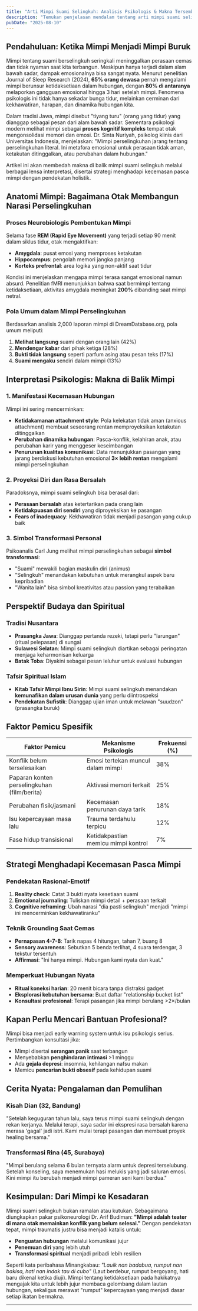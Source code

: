 ```yaml
---
title: "Arti Mimpi Suami Selingkuh: Analisis Psikologis & Makna Tersembunyi"
description: "Temukan penjelasan mendalam tentang arti mimpi suami selingkuh dari perspektif psikologi, budaya, dan spiritual. Panduan mengatasi kecemasan pasca mimpi traumatis."
pubDate: "2025-08-10"
---
```


## Pendahuluan: Ketika Mimpi Menjadi Mimpi Buruk

Mimpi tentang suami berselingkuh seringkali meninggalkan perasaan cemas dan tidak nyaman saat kita terbangun. Meskipun hanya terjadi dalam alam bawah sadar, dampak emosionalnya bisa sangat nyata. Menurut penelitian Journal of Sleep Research (2024), **65% orang dewasa** pernah mengalami mimpi berunsur ketidaksetiaan dalam hubungan, dengan **80% di antaranya** melaporkan gangguan emosional hingga 3 hari setelah mimpi. Fenomena psikologis ini tidak hanya sekadar bunga tidur, melainkan cerminan dari kekhawatiran, harapan, dan dinamika hubungan kita.

Dalam tradisi Jawa, mimpi disebut "tiyang turu" (orang yang tidur) yang dianggap sebagai pesan dari alam bawah sadar. Sementara psikologi modern melihat mimpi sebagai **proses kognitif kompleks** tempat otak mengonsolidasi memori dan emosi. Dr. Sinta Nuriyah, psikolog klinis dari Universitas Indonesia, menjelaskan: "Mimpi perselingkuhan jarang tentang perselingkuhan literal. Ini metafora emosional untuk perasaan tidak aman, ketakutan ditinggalkan, atau perubahan dalam hubungan."

Artikel ini akan membedah makna di balik mimpi suami selingkuh melalui berbagai lensa interpretasi, disertai strategi menghadapi kecemasan pasca mimpi dengan pendekatan holistik.

## Anatomi Mimpi: Bagaimana Otak Membangun Narasi Perselingkuhan

### Proses Neurobiologis Pembentukan Mimpi
Selama fase **REM (Rapid Eye Movement)** yang terjadi setiap 90 menit dalam siklus tidur, otak mengaktifkan:
- **Amygdala**: pusat emosi yang memproses ketakutan
- **Hippocampus**: pengolah memori jangka panjang
- **Korteks prefrontal**: area logika yang non-aktif saat tidur

Kondisi ini menjelaskan mengapa mimpi terasa sangat emosional namun absurd. Penelitian fMRI menunjukkan bahwa saat bermimpi tentang ketidaksetiaan, aktivitas amygdala meningkat **200%** dibanding saat mimpi netral.

### Pola Umum dalam Mimpi Perselingkuhan
Berdasarkan analisis 2,000 laporan mimpi di DreamDatabase.org, pola umum meliputi:
1. **Melihat langsung** suami dengan orang lain (42%)
2. **Mendengar kabar** dari pihak ketiga (28%)
3. **Bukti tidak langsung** seperti parfum asing atau pesan teks (17%)
4. **Suami mengaku** sendiri dalam mimpi (13%)

## Interpretasi Psikologis: Makna di Balik Mimpi

### 1. Manifestasi Kecemasan Hubungan
Mimpi ini sering mencerminkan:
- **Ketidakamanan attachment style**: Pola kelekatan tidak aman (anxious attachment) membuat seseorang rentan memproyeksikan ketakutan ditinggalkan
- **Perubahan dinamika hubungan**: Pasca-konflik, kelahiran anak, atau perubahan karir yang menggeser keseimbangan
- **Penurunan kualitas komunikasi**: Data menunjukkan pasangan yang jarang berdiskusi kebutuhan emosional **3× lebih rentan** mengalami mimpi perselingkuhan

### 2. Proyeksi Diri dan Rasa Bersalah
Paradoksnya, mimpi suami selingkuh bisa berasal dari:
- **Perasaan bersalah** atas ketertarikan pada orang lain
- **Ketidakpuasan diri sendiri** yang diproyeksikan ke pasangan
- **Fears of inadequacy**: Kekhawatiran tidak menjadi pasangan yang cukup baik

### 3. Simbol Transformasi Personal
Psikoanalis Carl Jung melihat mimpi perselingkuhan sebagai **simbol transformasi**:
- "Suami" mewakili bagian maskulin diri (animus)
- "Selingkuh" menandakan kebutuhan untuk merangkul aspek baru kepribadian
- "Wanita lain" bisa simbol kreativitas atau passion yang terabaikan

## Perspektif Budaya dan Spiritual

### Tradisi Nusantara
- **Prasangka Jawa**: Dianggap pertanda rezeki, tetapi perlu "larungan" (ritual pelepasan) di sungai
- **Sulawesi Selatan**: Mimpi suami selingkuh diartikan sebagai peringatan menjaga keharmonisan keluarga
- **Batak Toba**: Diyakini sebagai pesan leluhur untuk evaluasi hubungan

### Tafsir Spiritual Islam
- **Kitab Tafsir Mimpi Ibnu Sirin**: Mimpi suami selingkuh menandakan **kemunafikan dalam urusan dunia** yang perlu diintrospeksi
- **Pendekatan Sufistik**: Dianggap ujian iman untuk melawan "suudzon" (prasangka buruk)

## Faktor Pemicu Spesifik

| Faktor Pemicu | Mekanisme Psikologis | Frekuensi (%) |
|---------------|----------------------|---------------|
| Konflik belum terselesaikan | Emosi tertekan muncul dalam mimpi | 38% |
| Paparan konten perselingkuhan (film/berita) | Aktivasi memori terkait | 25% |
| Perubahan fisik/jasmani | Kecemasan penurunan daya tarik | 18% |
| Isu kepercayaan masa lalu | Trauma terdahulu terpicu | 12% |
| Fase hidup transisional | Ketidakpastian memicu mimpi kontrol | 7% |

## Strategi Menghadapi Kecemasan Pasca Mimpi

### Pendekatan Rasional-Emotif
1. **Reality check**: Catat 3 bukti nyata kesetiaan suami
2. **Emotional journaling**: Tuliskan mimpi detail + perasaan terkait
3. **Cognitive reframing**: Ubah narasi "dia pasti selingkuh" menjadi "mimpi ini mencerminkan kekhawatiranku"

### Teknik Grounding Saat Cemas
- **Pernapasan 4-7-8**: Tarik napas 4 hitungan, tahan 7, buang 8
- **Sensory awareness**: Sebutkan 5 benda terlihat, 4 suara terdengar, 3 tekstur tersentuh
- **Affirmasi**: "Ini hanya mimpi. Hubungan kami nyata dan kuat."

### Memperkuat Hubungan Nyata
- **Ritual koneksi harian**: 20 menit bicara tanpa distraksi gadget
- **Eksplorasi kebutuhan bersama**: Buat daftar "relationship bucket list"
- **Konsultasi profesional**: Terapi pasangan jika mimpi berulang >2×/bulan

## Kapan Perlu Mencari Bantuan Profesional?

Mimpi bisa menjadi early warning system untuk isu psikologis serius. Pertimbangkan konsultasi jika:
- Mimpi disertai **serangan panik** saat terbangun
- Menyebabkan **penghindaran intimasi** >1 minggu
- Ada **gejala depresi**: insomnia, kehilangan nafsu makan
- Memicu **pencarian bukti obsesif** pada kehidupan suami

## Cerita Nyata: Pengalaman dan Pemulihan

### Kisah Dian (32, Bandung)
"Setelah keguguran tahun lalu, saya terus mimpi suami selingkuh dengan rekan kerjanya. Melalui terapi, saya sadar ini ekspresi rasa bersalah karena merasa 'gagal' jadi istri. Kami mulai terapi pasangan dan membuat proyek healing bersama."

### Transformasi Rina (45, Surabaya)
"Mimpi berulang selama 6 bulan ternyata alarm untuk depresi terselubung. Setelah konseling, saya menemukan hasi melukis yang jadi saluran emosi. Kini mimpi itu berubah menjadi mimpi pameran seni kami berdua."

## Kesimpulan: Dari Mimpi ke Kesadaran

Mimpi suami selingkuh bukan ramalan atau kutukan. Sebagaimana diungkapkan pakar psikoneurologi Dr. Arif Budiman: **"Mimpi adalah teater di mana otak memainkan konflik yang belum selesai."** Dengan pendekatan tepat, mimpi traumatis justru bisa menjadi katalis untuk:
- **Penguatan hubungan** melalui komunikasi jujur
- **Penemuan diri** yang lebih utuh
- **Transformasi spiritual** menjadi pribadi lebih resilien

Seperti kata peribahasa Minangkabau: *"Lauik nan badabua, rumput nan bakisa, hati nan indak tau di cubo"* (Laut berdebur, rumput bergoyang, hati baru dikenal ketika diuji). Mimpi tentang ketidaksetiaan pada hakikatnya mengajak kita untuk lebih jujur membaca gelombang dalam lautan hubungan, sekaligus merawat "rumput" kepercayaan yang menjadi dasar setiap ikatan bermakna.

---

